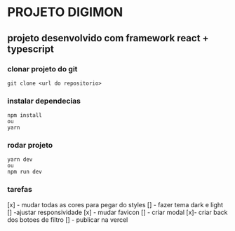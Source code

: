 # PROJETO DIGIMON

## projeto desenvolvido com framework react + typescript

### clonar projeto do git

```
git clone <url do repositorio>
```

### instalar dependecias

```
npm install
ou
yarn
```

### rodar projeto

```
yarn dev
ou
npm run dev
```

### tarefas

[x] - mudar todas as cores para pegar do styles [] - fazer tema dark e light []
-ajustar responsividade [x] - mudar favicon [] - criar modal [x]- criar back dos
botoes de filtro [] - publicar na vercel
